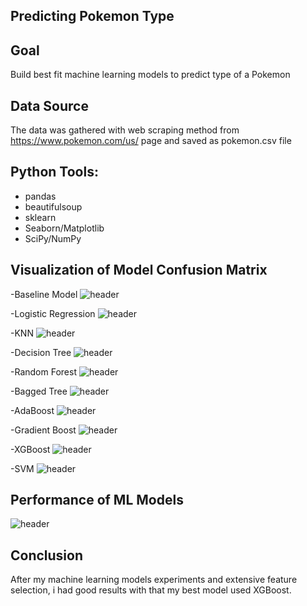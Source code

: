 ## Predicting  Pokemon Type



## Goal
Build best fit machine learning models to predict type of a Pokemon

## Data Source
The data was gathered with web scraping method from https://www.pokemon.com/us/ page
and saved as pokemon.csv file

## Python Tools:
   - pandas
   - beautifulsoup
   - sklearn
   - Seaborn/Matplotlib
   - SciPy/NumPy

## Visualization of Model Confusion Matrix 
  -Baseline Model
  ![header](https://github.com/toprakmehmet/pokemon_types/blob/master/baseline_model.png)
  
  -Logistic Regression
  ![header](https://github.com/toprakmehmet/pokemon_types/blob/master/log_conf_matrix.png)
  
  -KNN
  ![header](https://github.com/toprakmehmet/pokemon_types/blob/master/knn_conf_matrix.png)
 
 -Decision Tree
  ![header](https://github.com/toprakmehmet/pokemon_types/blob/master/dt_conf_matrix.png)
 
 -Random Forest
  ![header](https://github.com/toprakmehmet/pokemon_types/blob/master/rf_conf_matrix.png)
 
 -Bagged Tree
  ![header](https://github.com/toprakmehmet/pokemon_types/blob/master/bt_conf_matrix.png)

-AdaBoost
  ![header](https://github.com/toprakmehmet/pokemon_types/blob/master/ada_conf_matrix.png)

-Gradient Boost
  ![header](https://github.com/toprakmehmet/pokemon_types/blob/master/gbt_conf_matrix.png)

-XGBoost
  ![header](https://github.com/toprakmehmet/pokemon_types/blob/master/xgb_conf_matrix.png)

-SVM
  ![header](https://github.com/toprakmehmet/pokemon_types/blob/master/svm_conf_matrix.png)


## Performance of ML Models
![header](https://github.com/toprakmehmet/pokemon_types/blob/master/result.png)

## Conclusion
After my machine learning models experiments and extensive feature selection, i had good results with that my best model used  XGBoost.
